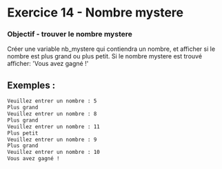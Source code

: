 # Exercice 14 - Nombre mystere

### Objectif - trouver le nombre mystere

Créer une variable nb_mystere qui contiendra un nombre, et afficher si le nombre est plus grand ou plus petit. 
Si le nombre mystere est trouvé afficher: 'Vous avez gagné !' 

## Exemples : 

```bash
Veuillez entrer un nombre : 5
Plus grand
Veuillez entrer un nombre : 8
Plus grand
Veuillez entrer un nombre : 11
Plus petit
Veuillez entrer un nombre : 9
Plus grand
Veuillez entrer un nombre : 10
Vous avez gagné !
```